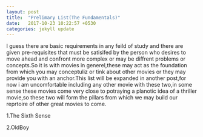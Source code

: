```yaml
---
layout: post
title:  "Prelimary List(The Fundamentals)"
date:   2017-10-23 10:22:57 +0530
categories: jekyll update
---
```


I guess there are basic requirements in any feild of study and there are given pre-requisites that must be satisifed by the person who desires to move ahead and confront more complex or may be diffrent problems or concepts.So it is with movies in generel,these may act as the foundation from which you may conceptuliz or tink about other movies or they may provide you with an anchor.This list will be expanded in another post,for now i am uncomfortable including any other movie with these two,in some sense these movies come very close to potraying a planotic idea of a thriller movie,so these two will form the pillars from which we may build our reprtoire of other great movies to come.

1.The Sixth Sense

2.OldBoy
